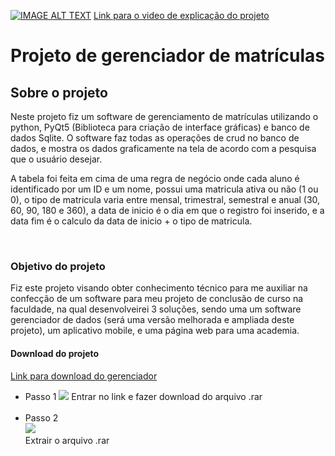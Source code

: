 [![IMAGE ALT TEXT](https://user-images.githubusercontent.com/65437607/112191507-da86be00-8be4-11eb-90fd-cb871adc7e25.png)](http://www.youtube.com/watch?v=eRzS9EJqEt4& "Video explicando o funcionamento do projeto")
<a href='http://www.youtube.com/watch?v=eRzS9EJqEt4&'>Link para o video de explicação do projeto </a>

<h1>Projeto de gerenciador de matrículas </h1>
<h2>Sobre o projeto </h2>
<p>Neste projeto fiz um software de gerenciamento de matrículas utilizando o python, PyQt5 (Biblioteca para criação de interface gráficas) e banco de dados Sqlite. O software faz todas as operações de crud no banco de dados, e mostra os dados graficamente na tela de acordo com a pesquisa que o usuário desejar.

 A tabela foi feita em cima de uma regra de negócio onde cada aluno é identificado por um ID e um nome, possui uma matricula ativa ou não (1 ou 0), o tipo de matricula varia entre mensal, trimestral, semestral e anual (30, 60, 90, 180 e 360), a data de inicio é o dia em que o registro foi inserido, e a data fim é o calculo da data de inicio + o tipo de matricula. </p>


<br>

<h3>Objetivo do projeto </h3>
<p> Fiz este projeto visando obter conhecimento técnico para me auxiliar na confecção de um software para meu projeto de conclusão de curso na faculdade,
na qual desenvolveirei 3 soluções, sendo uma um software gerenciador de dados (será uma versão melhorada e ampliada deste projeto), um aplicativo mobile, e uma 
página web para uma academia.</p>



<h4>Download do projeto </h4>
<a href='https://docs.google.com/u/0/uc?export=download&confirm=o00c&id=1x5q5SDaSefVqFU-rLLlN0DdnERzJVGAg'>Link para download do gerenciador </a>

<ul>
 <li>Passo 1
  <img src='https://user-images.githubusercontent.com/65437607/112194387-8d581b80-8be7-11eb-8c4b-89bb51e3a64b.png'>
  Entrar no link e fazer download do arquivo .rar
 </li><br>
 <li>Passo 2<br>
  <img src='https://user-images.githubusercontent.com/65437607/112195079-4e769580-8be8-11eb-9409-94e6ab1c38dd.png'><br>
  Extrair o arquivo .rar
 </li>

</ul>
